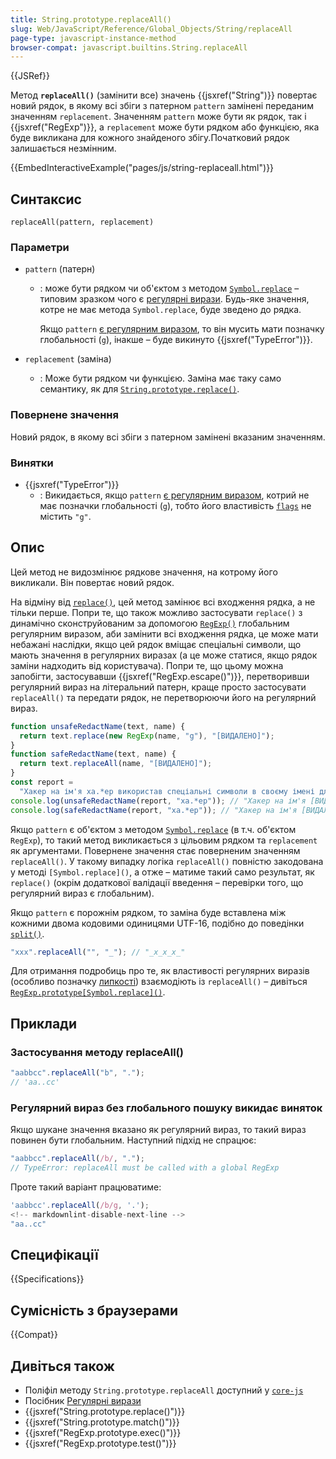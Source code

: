 ```yaml
---
title: String.prototype.replaceAll()
slug: Web/JavaScript/Reference/Global_Objects/String/replaceAll
page-type: javascript-instance-method
browser-compat: javascript.builtins.String.replaceAll
---
```


{{JSRef}}

Метод **`replaceAll()`** (замінити все) значень {{jsxref("String")}} повертає новий рядок, в якому всі збіги з патерном `pattern` замінені переданим значенням `replacement`. Значенням `pattern` може бути як рядок, так і {{jsxref("RegExp")}}, а `replacement` може бути рядком або функцією, яка буде викликана для кожного знайденого збігу.Початковий рядок залишається незмінним.

{{EmbedInteractiveExample("pages/js/string-replaceall.html")}}

## Синтаксис

```js-nolint
replaceAll(pattern, replacement)
```

### Параметри

- `pattern` (патерн)

  - : може бути рядком чи об'єктом з методом [`Symbol.replace`](/uk/docs/Web/JavaScript/Reference/Global_Objects/Symbol/replace) – типовим зразком чого є [регулярні вирази](/uk/docs/Web/JavaScript/Reference/Global_Objects/RegExp). Будь-яке значення, котре не має метода `Symbol.replace`, буде зведено до рядка.

    Якщо `pattern` [є регулярним виразом](/uk/docs/Web/JavaScript/Reference/Global_Objects/RegExp#osoblyva-obrobka-rehuliarnykh-vyraziv), то він мусить мати позначку глобальності (`g`), інакше – буде викинуто {{jsxref("TypeError")}}.

- `replacement` (заміна)
  - : Може бути рядком чи функцією. Заміна має таку само семантику, як для [`String.prototype.replace()`](/uk/docs/Web/JavaScript/Reference/Global_Objects/String/replace).

### Повернене значення

Новий рядок, в якому всі збіги з патерном замінені вказаним значенням.

### Винятки

- {{jsxref("TypeError")}}
  - : Викидається, якщо `pattern` [є регулярним виразом](/uk/docs/Web/JavaScript/Reference/Global_Objects/RegExp#osoblyva-obrobka-rehuliarnykh-vyraziv), котрий не має позначки глобальності (`g`), тобто його властивість [`flags`](/uk/docs/Web/JavaScript/Reference/Global_Objects/RegExp/flags) не містить `"g"`.

## Опис

Цей метод не видозмінює рядкове значення, на котрому його викликали. Він повертає новий рядок.

На відміну від [`replace()`](/uk/docs/Web/JavaScript/Reference/Global_Objects/String/replace), цей метод замінює всі входження рядка, а не тільки перше. Попри те, що також можливо застосувати `replace()` з динамічно сконструйованим за допомогою [`RegExp()`](/uk/docs/Web/JavaScript/Reference/Global_Objects/RegExp/RegExp) глобальним регулярним виразом, аби замінити всі входження рядка, це може мати небажані наслідки, якщо цей рядок вміщає спеціальні символи, що мають значення в регулярних виразах (а це може статися, якщо рядок заміни надходить від користувача). Попри те, що цьому можна запобігти, застосувавши {{jsxref("RegExp.escape()")}}, перетворивши регулярний вираз на літеральний патерн, краще просто застосувати `replaceAll()` та передати рядок, не перетворюючи його на регулярний вираз.

```js
function unsafeRedactName(text, name) {
  return text.replace(new RegExp(name, "g"), "[ВИДАЛЕНО]");
}
function safeRedactName(text, name) {
  return text.replaceAll(name, "[ВИДАЛЕНО]");
}
const report =
  "Хакер на ім'я ха.*ер використав спеціальні символи в своєму імені для зламу сервера.";
console.log(unsafeRedactName(report, "ха.*ер")); // "Хакер на ім'я [ВИДАЛЕНО]а."
console.log(safeRedactName(report, "ха.*ер")); // "Хакер на ім'я [ВИДАЛЕНО] використав спеціальні символи в своєму імені для зламу сервера."
```

Якщо `pattern` є об'єктом з методом [`Symbol.replace`](/uk/docs/Web/JavaScript/Reference/Global_Objects/Symbol/replace) (в т.ч. об'єктом `RegExp`), то такий метод викликається з цільовим рядком та `replacement` як аргументами. Повернене значення стає поверненим значенням `replaceAll()`. У такому випадку логіка `replaceAll()` повністю закодована у методі `[Symbol.replace]()`, а отже – матиме такий само результат, як `replace()` (окрім додаткової валідації введення – перевірки того, що регулярний вираз є глобальним).

Якщо `pattern` є порожнім рядком, то заміна буде вставлена між кожними двома кодовими одиницями UTF-16, подібно до поведінки [`split()`](/uk/docs/Web/JavaScript/Reference/Global_Objects/String/split).

```js
"xxx".replaceAll("", "_"); // "_x_x_x_"
```

Для отримання подробиць про те, як властивості регулярних виразів (особливо позначку [липкості](/uk/docs/Web/JavaScript/Reference/Global_Objects/RegExp/sticky)) взаємодіють із `replaceAll()` – дивіться [`RegExp.prototype[Symbol.replace]()`](/uk/docs/Web/JavaScript/Reference/Global_Objects/RegExp/Symbol.replace).

## Приклади

### Застосування методу replaceAll()

```js
"aabbcc".replaceAll("b", ".");
// 'aa..cc'
```

### Регулярний вираз без глобального пошуку викидає виняток

Якщо шукане значення вказано як регулярний вираз, то такий вираз повинен бути глобальним. Наступний підхід не спрацює:

```js example-bad
"aabbcc".replaceAll(/b/, ".");
// TypeError: replaceAll must be called with a global RegExp
```

Проте такий варіант працюватиме:

```js example-good
'aabbcc'.replaceAll(/b/g, '.');
<!-- markdownlint-disable-next-line -->
"aa..cc"
```

## Специфікації

{{Specifications}}

## Сумісність з браузерами

{{Compat}}

## Дивіться також

- Поліфіл методу `String.prototype.replaceAll` доступний у [`core-js`](https://github.com/zloirock/core-js#ecmascript-string-and-regexp)
- Посібник [Регулярні вирази](/uk/docs/Web/JavaScript/Guide/Regular_expressions)
- {{jsxref("String.prototype.replace()")}}
- {{jsxref("String.prototype.match()")}}
- {{jsxref("RegExp.prototype.exec()")}}
- {{jsxref("RegExp.prototype.test()")}}
